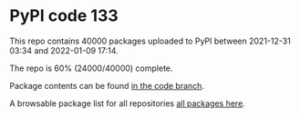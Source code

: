 # PyPI code 133

This repo contains 40000 packages uploaded to PyPI between 
2021-12-31 03:34 and 2022-01-09 17:14.

The repo is 60% (24000/40000) complete.

Package contents can be found [in the code branch](https://github.com/pypi-data/pypi-mirror-133/tree/code/packages).

A browsable package list for all repositories [all packages here](https://pypi-data.github.io/website/repositories/pypi-mirror-133).


